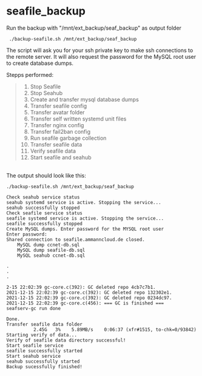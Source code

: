 # seafile_backup

Run the backup with "/mnt/ext_backup/seaf_backup" as output folder
```
 ./backup-seafile.sh /mnt/ext_backup/seaf_backup        
```

The script will ask you for your ssh private key to make ssh connections to the remote server. It will also request the password for the MySQL root user to create database dumps. 

Stepps performed:
>  1) Stop Seafile
>  2) Stop Seahub
>  3) Create and transfer mysql database dumps
>  4) Transfer seafile config
>  5) Transfer avatar folder
>  6) Transfer self written systemd unit files
>  7) Transfer nginx config
>  8) Transfer fail2ban config
>  9) Run seafile garbage collection 
> 10) Transfer seafile data
> 11) Verify seafile data
> 12) Start seafile and seahub

\
The output should look like this:

```
./backup-seafile.sh /mnt/ext_backup/seaf_backup

Check seahub service status
seahub systemd service is active. Stopping the service...
seahub successfully stopped
Check seafile service status
seafile systemd service is active. Stopping the service...
seafile successfully stopped
Create MySQL dumps. Enter password for the MYSQL root user
Enter password: 
Shared connection to seafile.ammanncloud.de closed.
    MySQL dump ccnet-db.sql
    MySQL dump seafile-db.sql
    MySQL seahub ccnet-db.sql

.
.
.

2-15 22:02:39 gc-core.c(392): GC deleted repo 4cb7c7b1.
2021-12-15 22:02:39 gc-core.c(392): GC deleted repo 132302e1.
2021-12-15 22:02:39 gc-core.c(392): GC deleted repo 0234dc97.
2021-12-15 22:02:39 gc-core.c(456): === GC is finished ===
seafserv-gc run done

Done.
Transfer seafile data folder
          2.45G   3%    5.89MB/s    0:06:37 (xfr#1515, to-chk=0/93842)   
Starting verify of data...
Verify of seafile data directory successful!
Start seafile service
seafile successfully started
Start seahub service
seahub successfully started
Backup sucessfully finished!
```
